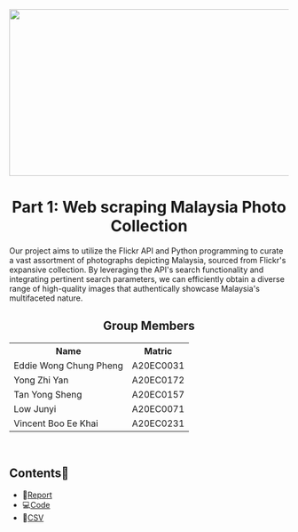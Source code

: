 <div align="center">
  <img width = 600px height = 300px src="https://github.com/drshahizan/special-topic-data-engineering/assets/95403713/9497e737-97f7-4d64-9974-9b26ce1a7e7f">
</div>

<h1 align=center>Part 1: Web scraping Malaysia Photo Collection</h1>
Our project aims to utilize the Flickr API and Python programming to curate a vast assortment of photographs depicting Malaysia, sourced from Flickr's expansive collection. By leveraging the API's search functionality and integrating pertinent search parameters, we can efficiently obtain a diverse range of high-quality images that authentically showcase Malaysia's multifaceted nature.

<h2 align = 'center'>Group Members </h2>
<table align = 'center'>
  <tr>
    <th>Name</th> 
    <th>Matric</th>
  </tr>
  <tr>
    <td>Eddie Wong Chung Pheng</td>
    <td>A20EC0031</td>
  </tr>
  <tr>
    <td>Yong Zhi Yan</td>
    <td>A20EC0172</td>
  </tr>
    <tr>
    <td>Tan Yong Sheng</td>
    <td>A20EC0157</td>
  </tr>
    <tr>
    <td>Low Junyi</td>
    <td>A20EC0071</td>
  </tr>
  <tr>
    <td>Vincent Boo Ee Khai</td>
    <td>A20EC0231</td>
  </tr>
</table><br>

## Contents📝
- 📑[Report](https://github.com/drshahizan/special-topic-data-engineering/blob/main/assignment/data-scraping/submission/part1/MichelinStar/MichelinStar_Scraping_Report.md)
- 💻[Code](https://github.com/drshahizan/special-topic-data-engineering/blob/main/assignment/data-scraping/submission/part1/MichelinStar/MichelinStar_Scraping.py)
- 📂[CSV](https://github.com/drshahizan/special-topic-data-engineering/blob/main/assignment/data-scraping/submission/part1/MichelinStar/photos_metadata.csv)